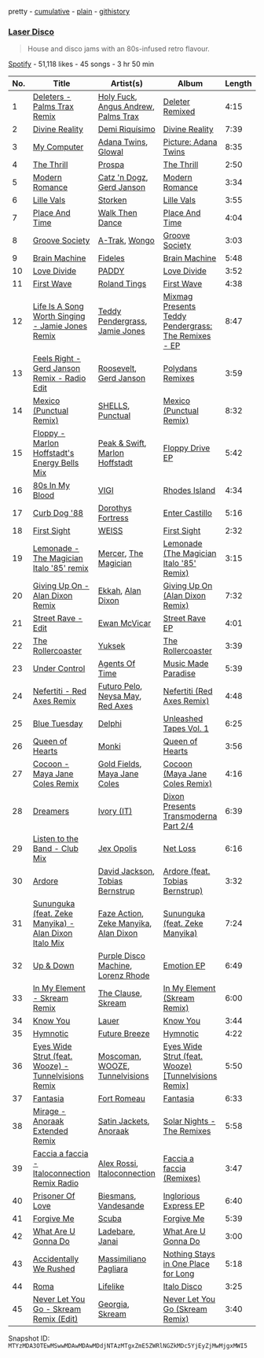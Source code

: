 pretty - [cumulative](/playlists/cumulative/37i9dQZF1DX11pUHJdXMnN.md) - [plain](/playlists/plain/37i9dQZF1DX11pUHJdXMnN) - [githistory](https://github.githistory.xyz/mackorone/spotify-playlist-archive/blob/main/playlists/plain/37i9dQZF1DX11pUHJdXMnN)

### [Laser Disco](https://open.spotify.com/playlist/37i9dQZF1DX11pUHJdXMnN)

> House and disco jams with an 80s\-infused retro flavour.

[Spotify](https://open.spotify.com/user/spotify) - 51,118 likes - 45 songs - 3 hr 50 min

| No. | Title | Artist(s) | Album | Length |
|---|---|---|---|---|
| 1 | [Deleters \- Palms Trax Remix](https://open.spotify.com/track/3fjnuScFmpj8zKaZVMzuU0) | [Holy Fuck](https://open.spotify.com/artist/6Q0gMZJNIebNFFaJeonc11), [Angus Andrew](https://open.spotify.com/artist/4sKeiukDMta5llXZ8v4Vdu), [Palms Trax](https://open.spotify.com/artist/52XSRQqTAfZ8ZrIqkQvQyA) | [Deleter Remixed](https://open.spotify.com/album/5MnOnH0d0APbibx4Z3DBiI) | 4:15 |
| 2 | [Divine Reality](https://open.spotify.com/track/45ITwtPzk2n7XBWGD32NZb) | [Demi Riquísimo](https://open.spotify.com/artist/1GIv2BGriYO1IdownXWWac) | [Divine Reality](https://open.spotify.com/album/15eAEjJ4qWNLbtTACrb0oK) | 7:39 |
| 3 | [My Computer](https://open.spotify.com/track/0EFONrcgPNCnkQSJ7Y3PnI) | [Adana Twins](https://open.spotify.com/artist/2JnkjHtuUjz83gkEx8QMS4), [Glowal](https://open.spotify.com/artist/4XCU9tk7hogxz1SRTvVXLJ) | [Picture: Adana Twins](https://open.spotify.com/album/59Vuirk9qcwJkih26Uhei7) | 8:35 |
| 4 | [The Thrill](https://open.spotify.com/track/6pKeuJDicz6NTYxXLOyxQG) | [Prospa](https://open.spotify.com/artist/6HabM2PUM519iIxervGWSb) | [The Thrill](https://open.spotify.com/album/1zMy9u9Ipqzixz5U5exg7V) | 2:50 |
| 5 | [Modern Romance](https://open.spotify.com/track/4CL7IheP2ryGEcMVOoAOUZ) | [Catz 'n Dogz](https://open.spotify.com/artist/5tYqFEuFELxnJZgGmmsfSh), [Gerd Janson](https://open.spotify.com/artist/4jLpm91Tyk2TRgv43bMfZO) | [Modern Romance](https://open.spotify.com/album/5JPxDmfJuWSErtOyRTeYuz) | 3:34 |
| 6 | [Lille Vals](https://open.spotify.com/track/6aBqWnfEdFIolhzPwp1XuQ) | [Storken](https://open.spotify.com/artist/2o1hHXIXOjhZpIY7V49HNi) | [Lille Vals](https://open.spotify.com/album/04zfihfCFBkSpPUUzsDr5x) | 3:55 |
| 7 | [Place And Time](https://open.spotify.com/track/6CBJ7na2t7S6dx1MCDpS73) | [Walk Then Dance](https://open.spotify.com/artist/7DpsCj5MSS01dxB3aG4Wx6) | [Place And Time](https://open.spotify.com/album/6FbKm2ygSB2fq7Hl51RsaW) | 4:04 |
| 8 | [Groove Society](https://open.spotify.com/track/2nFHaucEPE1dJp6A1AaBgV) | [A\-Trak](https://open.spotify.com/artist/3TaUSUXn41GixL7zbvrIDt), [Wongo](https://open.spotify.com/artist/7yx47vjNgvQXPtHis6Hi91) | [Groove Society](https://open.spotify.com/album/2Wo73jPoFsRo6LNldU3GnP) | 3:03 |
| 9 | [Brain Machine](https://open.spotify.com/track/01CKAEZULi2Ddw4Xg4rDr7) | [Fideles](https://open.spotify.com/artist/39RaU9BN81x3KBo299bwXs) | [Brain Machine](https://open.spotify.com/album/2hZCIw0C4L89eTpCkwdkkA) | 5:48 |
| 10 | [Love Divide](https://open.spotify.com/track/6ezKiq5uvUlNlxCzQzZZ9n) | [PADDY](https://open.spotify.com/artist/0Dcbqd0bkwytdhGS8Zvuky) | [Love Divide](https://open.spotify.com/album/362ceaJQRuOKtYw8xsGIa3) | 3:52 |
| 11 | [First Wave](https://open.spotify.com/track/38MZpQ8TQxUPBWgXbgt1wx) | [Roland Tings](https://open.spotify.com/artist/0hTV7lch0OcKcMn6RYgOLR) | [First Wave](https://open.spotify.com/album/3loLbxl5tuqHnYxXx80VQ6) | 4:38 |
| 12 | [Life Is A Song Worth Singing \- Jamie Jones Remix](https://open.spotify.com/track/3MN8hmy8vFs0GcZhVxWLlh) | [Teddy Pendergrass](https://open.spotify.com/artist/68kACMx6A3D2BYiO056MeQ), [Jamie Jones](https://open.spotify.com/artist/4admDxmnri5Zco0xYrJ0ji) | [Mixmag Presents Teddy Pendergrass: The Remixes \- EP](https://open.spotify.com/album/1pwd4Ug25kzaZbdHDhT1Ho) | 8:47 |
| 13 | [Feels Right \- Gerd Janson Remix \- Radio Edit](https://open.spotify.com/track/0x7IgG3pJHBUoULcsaPFpr) | [Roosevelt](https://open.spotify.com/artist/4AQrqVz6BYwy29iMxcGtx7), [Gerd Janson](https://open.spotify.com/artist/4jLpm91Tyk2TRgv43bMfZO) | [Polydans Remixes](https://open.spotify.com/album/277wPb0R66H8K90bJMksyG) | 3:59 |
| 14 | [Mexico \(Punctual Remix\)](https://open.spotify.com/track/5i37M8IkbCsqYLaPVg42Xh) | [SHELLS](https://open.spotify.com/artist/1ZwuShKjJItDJez0aDCsxN), [Punctual](https://open.spotify.com/artist/1ocnIbhFWM9bSPrd7Hu4zF) | [Mexico \(Punctual Remix\)](https://open.spotify.com/album/4jn3zCmDMQJRNPZPwkr6Mq) | 8:32 |
| 15 | [Floppy \- Marlon Hoffstadt's Energy Bells Mix](https://open.spotify.com/track/05oMU1d1NpzI2JgOUZgbc9) | [Peak & Swift](https://open.spotify.com/artist/699xHTQaLrfHyQ66Jr4DOv), [Marlon Hoffstadt](https://open.spotify.com/artist/0HHa7ZJZxUQlg5l2mB0N0f) | [Floppy Drive EP](https://open.spotify.com/album/0ErgbkothTs8lmPXfQ9jh0) | 5:42 |
| 16 | [80s In My Blood](https://open.spotify.com/track/0uiIyFYTBXh6BChzj1raAE) | [VIGI](https://open.spotify.com/artist/7hLLMguIT8ttH9UAl4A46o) | [Rhodes Island](https://open.spotify.com/album/6ShFGI0zCBtjpvtb3Bf0cc) | 4:34 |
| 17 | [Curb Dog '88](https://open.spotify.com/track/4HOnJzmHcMFMLfl8kI5WAX) | [Dorothys Fortress](https://open.spotify.com/artist/6VLxD1WKg1ykIzBC9nuDAN) | [Enter Castillo](https://open.spotify.com/album/6YrSjOCEepdaoNgQp9ofKE) | 5:16 |
| 18 | [First Sight](https://open.spotify.com/track/1T8DhSO31RKXplrFySKAAy) | [WEISS](https://open.spotify.com/artist/0FBRY66KVaAiddGVefikLB) | [First Sight](https://open.spotify.com/album/0KODhsUPoNi0IBrMxobYr1) | 2:32 |
| 19 | [Lemonade \- The Magician Italo '85' remix](https://open.spotify.com/track/6jE1Qo5DBq6ij0eg36top0) | [Mercer](https://open.spotify.com/artist/7aSsnDTH11xS2yIn6cNtsF), [The Magician](https://open.spotify.com/artist/4WUGQykLBGFfsl0Qjl6TDM) | [Lemonade \(The Magician Italo '85' Remix\)](https://open.spotify.com/album/5KYMm8CqIacDxfisj3A16B) | 3:15 |
| 20 | [Giving Up On \- Alan Dixon Remix](https://open.spotify.com/track/54SGVJ4xSCRha8ViDwy7MU) | [Ekkah](https://open.spotify.com/artist/31UKSWpSUyiReoTEb39vHb), [Alan Dixon](https://open.spotify.com/artist/0yEnnivHzCPxaTfNbWjV7x) | [Giving Up On \(Alan Dixon Remix\)](https://open.spotify.com/album/1DBWInKdDJNULdOigOID9t) | 7:32 |
| 21 | [Street Rave \- Edit](https://open.spotify.com/track/3iThvzWqPdZdgLnKDJGRaf) | [Ewan McVicar](https://open.spotify.com/artist/4d2NUjh9ZrzG1ZZdhpSDKH) | [Street Rave EP](https://open.spotify.com/album/4PGKNufqew8YzLUViGgvon) | 4:01 |
| 22 | [The Rollercoaster](https://open.spotify.com/track/6h5pPzgM2z1WcqNbxyki9v) | [Yuksek](https://open.spotify.com/artist/2ePIzx9NjxplS724QMZtsf) | [The Rollercoaster](https://open.spotify.com/album/54KyCRQfilqmeDuCygaZXF) | 3:39 |
| 23 | [Under Control](https://open.spotify.com/track/2E6G3HkQb3OuEz3JKHaXUK) | [Agents Of Time](https://open.spotify.com/artist/6Jbyd4qzEtbFtswZP1o6Ht) | [Music Made Paradise](https://open.spotify.com/album/3SXL5zoZi1fvPCg1Ia6hRU) | 5:39 |
| 24 | [Nefertiti \- Red Axes Remix](https://open.spotify.com/track/0kgA2XF6auX8ILg4g9BvRl) | [Futuro Pelo](https://open.spotify.com/artist/5EqHv5lvGgrnkuGEFn67yN), [Neysa May](https://open.spotify.com/artist/5H2iUUIDCECSAaA78O8KiZ), [Red Axes](https://open.spotify.com/artist/5Owm9QgL9BSCRQKTX6T08G) | [Nefertiti \(Red Axes Remix\)](https://open.spotify.com/album/2Y4iaIXMiAwdaEDAIIrYMd) | 4:48 |
| 25 | [Blue Tuesday](https://open.spotify.com/track/2tFz3AlZ1GUacsccZgo2Mt) | [Delphi](https://open.spotify.com/artist/0FxxlEAfGqWZySxlKiEjCe) | [Unleashed Tapes Vol\. 1](https://open.spotify.com/album/5RvIMDFgtLTIGSgGewq4gG) | 6:25 |
| 26 | [Queen of Hearts](https://open.spotify.com/track/0AjOXYBi68jDSQT7n5Ng1c) | [Monki](https://open.spotify.com/artist/30C3E9bYfEQPAY9MweeUVe) | [Queen of Hearts](https://open.spotify.com/album/3ajvK2fDmbEuUrGCGMeque) | 3:56 |
| 27 | [Cocoon \- Maya Jane Coles Remix](https://open.spotify.com/track/3SPaw7nI7gwo95tpPIx7Cm) | [Gold Fields](https://open.spotify.com/artist/3kJeINOSExu0ctySTaMu6Q), [Maya Jane Coles](https://open.spotify.com/artist/6TshTCYwh9ySzOO6Jy4Ux2) | [Cocoon \(Maya Jane Coles Remix\)](https://open.spotify.com/album/2WbM2EmjfDhV8TXhtqQt2u) | 4:16 |
| 28 | [Dreamers](https://open.spotify.com/track/5087hJq9c6KM6gGb7CsjDi) | [Ivory \(IT\)](https://open.spotify.com/artist/0H1va9wyZWImoOV4euIBcr) | [Dixon Presents Transmoderna Part 2/4](https://open.spotify.com/album/0R6e4rh33ZTqkeu7ij741g) | 6:39 |
| 29 | [Listen to the Band \- Club Mix](https://open.spotify.com/track/3vg0LaCjeLUQEffpDhXqMX) | [Jex Opolis](https://open.spotify.com/artist/6LKEDpmHSbVFGyL2OW0ZbQ) | [Net Loss](https://open.spotify.com/album/0uqkw1u9wQPYBf4olgXcWx) | 6:16 |
| 30 | [Ardore](https://open.spotify.com/track/1T2DffseqEO4skwGYB4z9w) | [David Jackson](https://open.spotify.com/artist/7qiozhwvnBwz1t082JIBNV), [Tobias Bernstrup](https://open.spotify.com/artist/7qMxLMZgfIeZloY2EjWiPt) | [Ardore \(feat\. Tobias Bernstrup\)](https://open.spotify.com/album/5suKkPyhnb5Rf5wVQdDSGT) | 3:32 |
| 31 | [Sununguka \(feat\. Zeke Manyika\) \- Alan Dixon Italo Mix](https://open.spotify.com/track/7Iwv3WVOhjCpv9zGcnTFzz) | [Faze Action](https://open.spotify.com/artist/1MMEHyxVfd0Pv4PEHynX9k), [Zeke Manyika](https://open.spotify.com/artist/1jYJpzl4Ytb9eXGoFprU0n), [Alan Dixon](https://open.spotify.com/artist/0yEnnivHzCPxaTfNbWjV7x) | [Sununguka \(feat\. Zeke Manyika\)](https://open.spotify.com/album/76Lws0FxWfj2TRHvpvGf98) | 7:24 |
| 32 | [Up & Down](https://open.spotify.com/track/11DRarpv190YnCAXt85uFA) | [Purple Disco Machine](https://open.spotify.com/artist/2WBJQGf1bT1kxuoqziH5g4), [Lorenz Rhode](https://open.spotify.com/artist/44fZOPBpIQYrr8faORvMiF) | [Emotion EP](https://open.spotify.com/album/1o9O7AGvoCSG8w2Ana24YA) | 6:49 |
| 33 | [In My Element \- Skream Remix](https://open.spotify.com/track/3LtOC0fsGjmhOg5E78lIFW) | [The Clause](https://open.spotify.com/artist/7KpYPnMoADYtIMt1XPvmzZ), [Skream](https://open.spotify.com/artist/2jbP92oFLWqPqogflK1wlW) | [In My Element \(Skream Remix\)](https://open.spotify.com/album/615KSINGHRzvojc2VGQ97U) | 6:00 |
| 34 | [Know You](https://open.spotify.com/track/2TY85U8jDMquWwjz4WqyEm) | [Lauer](https://open.spotify.com/artist/36rey1TxHa81Az8CqZpsJ4) | [Know You](https://open.spotify.com/album/6skZFW6NdHUwCgWhgRJUCm) | 3:44 |
| 35 | [Hymnotic](https://open.spotify.com/track/2GKICfOOYlFAiwALLEPTJu) | [Future Breeze](https://open.spotify.com/artist/2Qa4UBwzhEFt1Tpj95cZls) | [Hymnotic](https://open.spotify.com/album/6UlbePpX6dvFF24UfxFEuk) | 4:22 |
| 36 | [Eyes Wide Strut \(feat\. Wooze\) \- Tunnelvisions Remix](https://open.spotify.com/track/1bAop39IxOjIyYXSL0jENv) | [Moscoman](https://open.spotify.com/artist/44F8g3iM4NgU5cisocTlTQ), [WOOZE](https://open.spotify.com/artist/2whltAXPg8ozoiC9U1knhA), [Tunnelvisions](https://open.spotify.com/artist/0IhfJZiFjHqE9mJ9INjp7x) | [Eyes Wide Strut \(feat\. Wooze\) \[Tunnelvisions Remix\]](https://open.spotify.com/album/2B9sn1QAF4AZ6h9N0cBFAG) | 5:50 |
| 37 | [Fantasia](https://open.spotify.com/track/2eQ5IRgLQAVwTgCx4IfBDE) | [Fort Romeau](https://open.spotify.com/artist/5MKqWyqq5CStK7AhkTvzQF) | [Fantasia](https://open.spotify.com/album/29uIxgnBAojrM6NFUBasxq) | 6:33 |
| 38 | [Mirage \- Anoraak Extended Remix](https://open.spotify.com/track/35iuuDX0wvxdOwwRVg84UX) | [Satin Jackets](https://open.spotify.com/artist/5Gn7NoCZvbVlGgtZMILRcv), [Anoraak](https://open.spotify.com/artist/2DfP0hQCCFmZHjstSE8yXC) | [Solar Nights \- The Remixes](https://open.spotify.com/album/1ncN3KtEAVTlRXi7ITwnNV) | 5:58 |
| 39 | [Faccia a faccia \- Italoconnection Remix Radio](https://open.spotify.com/track/3UyM4nviJQhxibP1O1f5FD) | [Alex Rossi](https://open.spotify.com/artist/080yEA10cGjDwnuXHFy1SU), [Italoconnection](https://open.spotify.com/artist/2H89jjAoarp9VqMxT8W0et) | [Faccia a faccia \(Remixes\)](https://open.spotify.com/album/6Xc0OSTyNIXRYKtE2uk9g7) | 3:47 |
| 40 | [Prisoner Of Love](https://open.spotify.com/track/0LUcldwbzxW97CU6K6L0Ka) | [Biesmans](https://open.spotify.com/artist/1RR1AtX6SAujecwlLacHRz), [Vandesande](https://open.spotify.com/artist/1XQTSZlJDmxoGzS1DeIzUm) | [Inglorious Express EP](https://open.spotify.com/album/5lCI3qcSWRrIBATyqJZFtt) | 6:40 |
| 41 | [Forgive Me](https://open.spotify.com/track/1Mua8IC1yJW6buvktiTQHH) | [Scuba](https://open.spotify.com/artist/48hZklIMPklae2Mssfp8Cx) | [Forgive Me](https://open.spotify.com/album/1pZQjsbqDLVwlXOp8SU7RQ) | 5:39 |
| 42 | [What Are U Gonna Do](https://open.spotify.com/track/1LPrVY0aROcFkP2A9D9YCJ) | [Ladebare](https://open.spotify.com/artist/5AnAdS3TumeVuPszRkY13h), [Janai](https://open.spotify.com/artist/0x9rtwsyJne349H9TJGDk0) | [What Are U Gonna Do](https://open.spotify.com/album/243U9nGlE63ErtM8fE1g4U) | 3:00 |
| 43 | [Accidentally We Rushed](https://open.spotify.com/track/6jYu8ME42CQX7IsQuJToe1) | [Massimiliano Pagliara](https://open.spotify.com/artist/6rr6POhpIL25CJFS3o3Dym) | [Nothing Stays in One Place for Long](https://open.spotify.com/album/6LG30qpC6gwWTx4JsGWGf9) | 5:18 |
| 44 | [Roma](https://open.spotify.com/track/5TiwTIba6lYkRtv1IFxxIU) | [Lifelike](https://open.spotify.com/artist/3sa5sqxJqYjDZhGxmo4Ko5) | [Italo Disco](https://open.spotify.com/album/0vZrlHYbxOtIMjQUmPGshi) | 3:25 |
| 45 | [Never Let You Go \- Skream Remix \(Edit\)](https://open.spotify.com/track/4XP3da5XVRN1eoTK91L4T8) | [Georgia](https://open.spotify.com/artist/06knYh538h5SI7OAEF8ek3), [Skream](https://open.spotify.com/artist/2jbP92oFLWqPqogflK1wlW) | [Never Let You Go \(Skream Remix\)](https://open.spotify.com/album/2EcZfAmLrfH8UrVJeh2fxi) | 3:40 |

Snapshot ID: `MTYzMDA3OTEwMSwwMDAwMDAwMDdjNTAzMTgxZmE5ZWRlNGZkMDc5YjEyZjMwMjgxMWI5`
